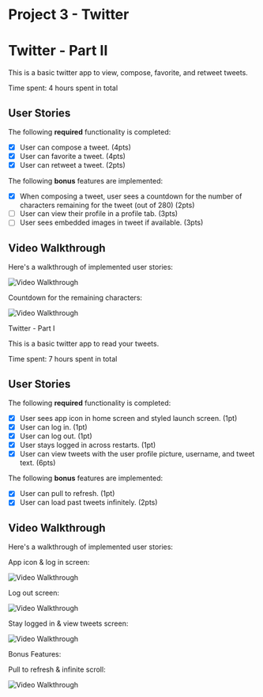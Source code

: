 # Project 3 - Twitter

# Twitter - Part II

This is a basic twitter app to view, compose, favorite, and retweet tweets.

Time spent: 4 hours spent in total

## User Stories

The following **required** functionality is completed:

- [x] User can compose a tweet. (4pts)
- [x] User can favorite a tweet. (4pts)
- [x] User can retweet a tweet. (2pts)

The following **bonus** features are implemented:

- [x] When composing a tweet, user sees a countdown for the number of characters remaining for the tweet (out of 280) (2pts)
- [ ] User can view their profile in a profile tab. (3pts)
- [ ] User sees embedded images in tweet if available. (3pts)

## Video Walkthrough

Here's a walkthrough of implemented user stories:

<img src='http://g.recordit.co/MmwyOBrYop.gif' title='Video Walkthrough' width='' alt='Video Walkthrough' />


Countdown for the remaining characters:

<img src='http://g.recordit.co/MqLdGhhotJ.gif' title='Video Walkthrough' width='' alt='Video Walkthrough' />



Twitter - Part I

This is a basic twitter app to read your tweets.

Time spent: 7 hours spent in total

## User Stories

The following **required** functionality is completed:

- [x] User sees app icon in home screen and styled launch screen. (1pt)
- [x] User can log in. (1pt)
- [x] User can log out. (1pt)
- [x] User stays logged in across restarts. (1pt)
- [x] User can view tweets with the user profile picture, username, and tweet text. (6pts)

The following **bonus** features are implemented:

- [x] User can pull to refresh. (1pt)
- [x] User can load past tweets infinitely. (2pts)

## Video Walkthrough

Here's a walkthrough of implemented user stories:

App icon & log in screen:

<img src='http://g.recordit.co/qK0G5W4OfN.gif' width='' alt='Video Walkthrough' />

Log out screen:

<img src='http://g.recordit.co/BvbHV6Gwb6.gif' title='Video Walkthrough' width='' alt='Video Walkthrough' />

Stay logged in & view tweets screen:

<img src='http://g.recordit.co/ezaSjDoxur.gif' title='Video Walkthrough' width='' alt='Video Walkthrough' />


Bonus Features:

Pull to refresh & infinite scroll:

<img src='http://g.recordit.co/P7TTSoh4NH.gif' title='Video Walkthrough' width='' alt='Video Walkthrough' />

